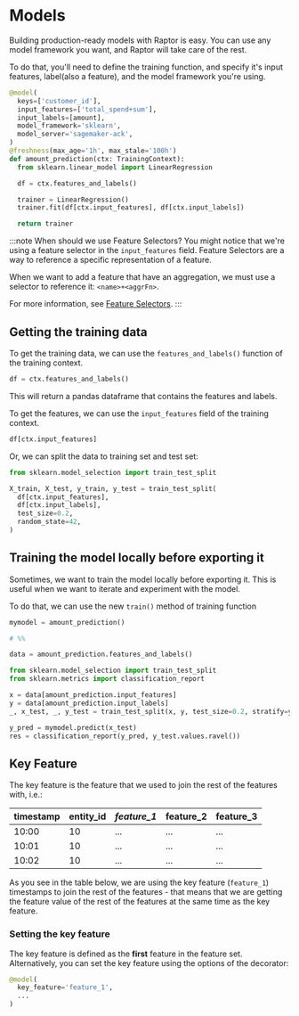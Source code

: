 # Models

Building production-ready models with Raptor is easy. You can use any model framework you want, and Raptor will take
care of the rest.

To do that, you'll need to define the training function, and specify it's input features, label(also a feature), and
the model framework you're using.

```python showLineNumbers
@model(
  keys=['customer_id'],
  input_features=['total_spend+sum'],
  input_labels=[amount],
  model_framework='sklearn',
  model_server='sagemaker-ack',
)
@freshness(max_age='1h', max_stale='100h')
def amount_prediction(ctx: TrainingContext):
  from sklearn.linear_model import LinearRegression

  df = ctx.features_and_labels()

  trainer = LinearRegression()
  trainer.fit(df[ctx.input_features], df[ctx.input_labels])

  return trainer
```

:::note When should we use Feature Selectors?
You might notice that we're using a feature selector in the `input_features` field. Feature Selectors are a way to reference a specific representation of a feature.

When we want to add a feature that have an aggregation, we must use a selector to reference it: `<name>+<aggrFn>`.

For more information, see [Feature Selectors](/reference/how-does-raptor-work/selectors.md).
:::

## Getting the training data
To get the training data, we can use the `features_and_labels()` function of the training context.

```python showLineNumbers
df = ctx.features_and_labels()
```
This will return a pandas dataframe that contains the features and labels.

To get the features, we can use the `input_features` field of the training context.

```python showLineNumbers
df[ctx.input_features]
```

Or, we can split the data to training set and test set:

```python showLineNumbers
from sklearn.model_selection import train_test_split

X_train, X_test, y_train, y_test = train_test_split(
  df[ctx.input_features],
  df[ctx.input_labels],
  test_size=0.2,
  random_state=42,
)
```

## Training the model locally before exporting it
Sometimes, we want to train the model locally before exporting it. This is useful when we want to iterate and experiment
with the model.

To do that, we can use the new `train()` method of training function

```python showLineNumbers
mymodel = amount_prediction()

# %%

data = amount_prediction.features_and_labels()

from sklearn.model_selection import train_test_split
from sklearn.metrics import classification_report

x = data[amount_prediction.input_features]
y = data[amount_prediction.input_labels]
_, x_test, _, y_test = train_test_split(x, y, test_size=0.2, stratify=y, random_state=1234)

y_pred = mymodel.predict(x_test)
res = classification_report(y_pred, y_test.values.ravel())
```

## Key Feature

The key feature is the feature that we used to join the rest of the features with, i.e.:

| timestamp | entity_id | *feature_1* | feature_2 | feature_3 |
|-----------|-----------|-------------|-----------|-----------|
| 10:00     | 10        | ...         | ...       | ...       |
| 10:01     | 10        | ...         | ...       | ...       |
| 10:02     | 10        | ...         | ...       | ...       |

As you see in the table below, we are using the key feature (`feature_1`) timestamps to join the rest of the features -
that means that we are getting the feature value of the rest of the features at the same time as the key feature.

### Setting the key feature

The key feature is defined as the **first** feature in the feature set. Alternatively, you can set the key feature using
the options of the decorator:

```python showLineNumbers
@model(
  key_feature='feature_1',
  ...
)
```